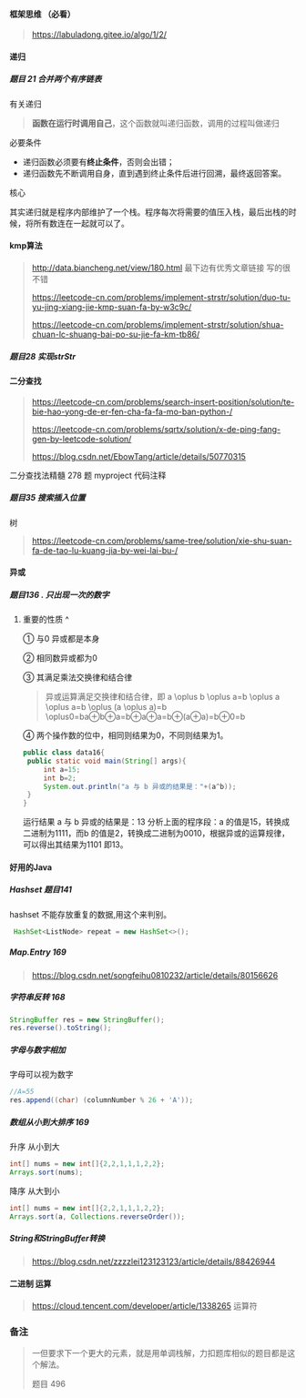 #### 框架思维 （必看）

>https://labuladong.gitee.io/algo/1/2/    

#### 递归

##### 题目 21 合并两个有序链表

有关递归

>**函数在运行时调用自己**，这个函数就叫递归函数，调用的过程叫做递归

必要条件 

- 递归函数必须要有**终止条件**，否则会出错；
- 递归函数先不断调用自身，直到遇到终止条件后进行回溯，最终返回答案。

核心

其实递归就是程序内部维护了一个栈。程序每次将需要的值压入栈，最后出栈的时候，将所有数连在一起就可以了。



#### kmp算法

>http://data.biancheng.net/view/180.html      最下边有优秀文章链接 写的很不错
>
>https://leetcode-cn.com/problems/implement-strstr/solution/duo-tu-yu-jing-xiang-jie-kmp-suan-fa-by-w3c9c/      
>
>https://leetcode-cn.com/problems/implement-strstr/solution/shua-chuan-lc-shuang-bai-po-su-jie-fa-km-tb86/

##### 题目28 实现strStr

>



#### 二分查找 

>https://leetcode-cn.com/problems/search-insert-position/solution/te-bie-hao-yong-de-er-fen-cha-fa-fa-mo-ban-python-/
>
>https://leetcode-cn.com/problems/sqrtx/solution/x-de-ping-fang-gen-by-leetcode-solution/ 
>
>https://blog.csdn.net/EbowTang/article/details/50770315

二分查找法精髓 278 题 myproject 代码注释

##### 题目35 搜索插入位置

>



树 

> https://leetcode-cn.com/problems/same-tree/solution/xie-shu-suan-fa-de-tao-lu-kuang-jia-by-wei-lai-bu-/





#### 异或

##### 题目136 . 只出现一次的数字

1. 重要的性质  ^

   ① 与0 异或都是本身

   ② 相同数异或都为0 

   ③ 其满足乘法交换律和结合律

   >异或运算满足交换律和结合律，即 a \oplus b \oplus a=b \oplus a \oplus a=b \oplus (a \oplus a)=b \oplus0=ba⊕b⊕a=b⊕a⊕a=b⊕(a⊕a)=b⊕0=b

   ④ 两个操作数的位中，相同则结果为0，不同则结果为1。

   ~~~java
   public class data16{
   	public static void main(String[] args){
   		int a=15;
   		int b=2;
   		System.out.println("a 与 b 异或的结果是："+(a^b));
   	}
   }
   ~~~

   运行结果
   a 与 b 异或的结果是：13
   分析上面的程序段：a 的值是15，转换成二进制为1111，而b 的值是2，转换成二进制为0010，根据异或的运算规律，可以得出其结果为1101 即13。



#### 好用的Java

##### Hashset  题目141  

hashset 不能存放重复的数据,用这个来判别。

~~~java
 HashSet<ListNode> repeat = new HashSet<>();
~~~

##### Map.Entry 169

>https://blog.csdn.net/songfeihu0810232/article/details/80156626



##### 字符串反转 168 

~~~java
StringBuffer res = new StringBuffer();
res.reverse().toString();
~~~



##### 字母与数字相加

字母可以视为数字

~~~java
//A=55 
res.append((char) (columnNumber % 26 + 'A'));
~~~



##### 数组从小到大排序 169

升序 从小到大

~~~java
int[] nums = new int[]{2,2,1,1,1,2,2};
Arrays.sort(nums);
~~~



降序 从大到小

~~~java
int[] nums = new int[]{2,2,1,1,1,2,2};
Arrays.sort(a, Collections.reverseOrder());
~~~

##### String和StringBuffer转换

>https://blog.csdn.net/zzzzlei123123123/article/details/88426944



#### 二进制 运算

>https://cloud.tencent.com/developer/article/1338265 运算符



### 备注

>一但要求下一个更大的元素，就是用单调栈解，力扣题库相似的题目都是这个解法。 
>
>题目 496





